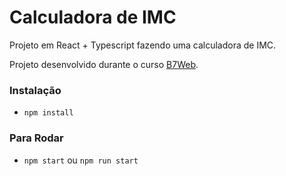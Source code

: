 # Calculadora de IMC

Projeto em React + Typescript
fazendo uma calculadora de IMC.

Projeto desenvolvido durante o curso [B7Web](https://b7web.com.br).

### Instalação

- `npm install`

### Para Rodar

- `npm start` ou `npm run start`